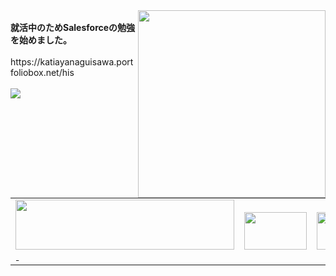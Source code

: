 <img src="https://octodex.github.com/images/hula_loop_octodex03.gif" align="right" width="300">
<br>
<b>就活中のためSalesforceの勉強を始めました。<br>
 </b><br>
https://katiayanaguisawa.portfoliobox.net/his<br>
<br>
  <a href="https://github.com/katchion13/github-readme-stats">
    <img src="https://github-readme-stats.vercel.app/api/top-langs/?username=katchion13&layout=compact"/><br>
  <br> <table>
  <tr>
    <td><a href="https://px.a8.net/svt/ejp?a8mat=3NGYQH+14HHWY+CO4+63OY9" rel="nofollow">
<img border="0" width="350" height="80" alt="" src="https://www23.a8.net/svt/bgt?aid=220821209068&wid=001&eno=01&mid=s00000001642001025000&mc=1"></a>
<img border="0" width="1" height="1" src="https://www15.a8.net/0.gif?a8mat=3NGYQH+14HHWY+CO4+63OY9" alt="">
<img border="0" width="1" height="1" src="https://www10.a8.net/0.gif?a8mat=3BKFPU+4JQ84Y+2PEO+1I5SWH" alt=""></td>
    <td><a href="https://px.a8.net/svt/ejp?a8mat=3BK9GS+97114I+50+2HCB1D" rel="nofollow"><img border="0" width="100" height="60" alt="" src="https://www21.a8.net/svt/bgt?aid=200819692556&wid=001&eno=01&mid=s00000000018015006000&mc=1"></a><img border="0" width="1" height="1" src="https://www16.a8.net/0.gif?a8mat=3BK9GS+97114I+50+2HCB1D" alt="">
</td>
    <td><a href="https://px.a8.net/svt/ejp?a8mat=3NGYQH+1RPEIA+2KX0+2BGJKX" rel="nofollow">
<img border="0" width="120" height="60" alt="" src="https://www23.a8.net/svt/bgt?aid=220821209107&wid=001&eno=01&mid=s00000012042014018000&mc=1"></a>
<img border="0" width="1" height="1" src="https://www15.a8.net/0.gif?a8mat=3NGYQH+1RPEIA+2KX0+2BGJKX" alt=""></td>
   </tr>
</table>

  
